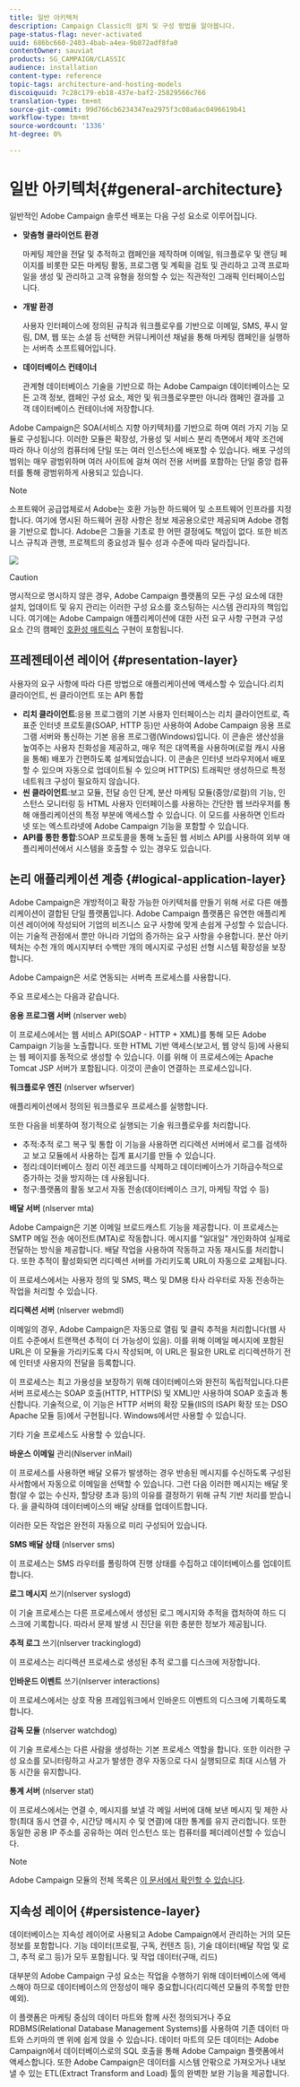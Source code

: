 ```yaml
---
title: 일반 아키텍처
description: Campaign Classic의 설치 및 구성 방법을 알아봅니다.
page-status-flag: never-activated
uuid: 686bc660-2403-4bab-a4ea-9b872adf8fa0
contentOwner: sauviat
products: SG_CAMPAIGN/CLASSIC
audience: installation
content-type: reference
topic-tags: architecture-and-hosting-models
discoiquuid: 7c28c179-eb18-437e-baf2-25829566c766
translation-type: tm+mt
source-git-commit: 99d766cb6234347ea2975f3c08a6ac0496619b41
workflow-type: tm+mt
source-wordcount: '1336'
ht-degree: 0%

---
```



# 일반 아키텍처{#general-architecture}

일반적인 Adobe Campaign 솔루션 배포는 다음 구성 요소로 이루어집니다.

* **맞춤형 클라이언트 환경**

   마케팅 제안을 전달 및 추적하고 캠페인을 제작하며 이메일, 워크플로우 및 랜딩 페이지를 비롯한 모든 마케팅 활동, 프로그램 및 계획을 검토 및 관리하고 고객 프로파일을 생성 및 관리하고 고객 유형을 정의할 수 있는 직관적인 그래픽 인터페이스입니다.

* **개발 환경**

   사용자 인터페이스에 정의된 규칙과 워크플로우를 기반으로 이메일, SMS, 푸시 알림, DM, 웹 또는 소셜 등 선택한 커뮤니케이션 채널을 통해 마케팅 캠페인을 실행하는 서버측 소프트웨어입니다.

* **데이터베이스 컨테이너**

   관계형 데이터베이스 기술을 기반으로 하는 Adobe Campaign 데이터베이스는 모든 고객 정보, 캠페인 구성 요소, 제안 및 워크플로우뿐만 아니라 캠페인 결과를 고객 데이터베이스 컨테이너에 저장합니다.

Adobe Campaign은 SOA(서비스 지향 아키텍처)를 기반으로 하며 여러 가지 기능 모듈로 구성됩니다. 이러한 모듈은 확장성, 가용성 및 서비스 분리 측면에서 제약 조건에 따라 하나 이상의 컴퓨터에 단일 또는 여러 인스턴스에 배포할 수 있습니다. 배포 구성의 범위는 매우 광범위하며 여러 사이트에 걸쳐 여러 전용 서버를 포함하는 단일 중앙 컴퓨터를 통해 광범위하게 사용되고 있습니다.

>[!NOTE]
>
>소프트웨어 공급업체로서 Adobe는 호환 가능한 하드웨어 및 소프트웨어 인프라를 지정합니다. 여기에 명시된 하드웨어 권장 사항은 정보 제공용으로만 제공되며 Adobe 경험을 기반으로 합니다. Adobe은 그들을 기초로 한 어떤 결정에도 책임이 없다. 또한 비즈니스 규칙과 관행, 프로젝트의 중요성과 필수 성과 수준에 따라 달라집니다.

![](assets/s_ncs_install_architecture.png)

>[!CAUTION]
>
>명시적으로 명시하지 않은 경우, Adobe Campaign 플랫폼의 모든 구성 요소에 대한 설치, 업데이트 및 유지 관리는 이러한 구성 요소를 호스팅하는 시스템 관리자의 책임입니다. 여기에는 Adobe Campaign 애플리케이션에 대한 사전 요구 사항 구현과 구성 요소 간의 캠페인 [호환성 매트릭스](../../rn/using/compatibility-matrix.md) 구현이 포함됩니다.

## 프레젠테이션 레이어 {#presentation-layer}

사용자의 요구 사항에 따라 다른 방법으로 애플리케이션에 액세스할 수 있습니다.리치 클라이언트, 씬 클라이언트 또는 API 통합

* **리치 클라이언트**:응용 프로그램의 기본 사용자 인터페이스는 리치 클라이언트로, 즉 표준 인터넷 프로토콜(SOAP, HTTP 등)만 사용하여 Adobe Campaign 응용 프로그램 서버와 통신하는 기본 응용 프로그램(Windows)입니다. 이 콘솔은 생산성을 높여주는 사용자 친화성을 제공하고, 매우 적은 대역폭을 사용하며(로컬 캐시 사용을 통해) 배포가 간편하도록 설계되었습니다. 이 콘솔은 인터넷 브라우저에서 배포할 수 있으며 자동으로 업데이트될 수 있으며 HTTP(S) 트래픽만 생성하므로 특정 네트워크 구성이 필요하지 않습니다.
* **씬 클라이언트**:보고 모듈, 전달 승인 단계, 분산 마케팅 모듈(중앙/로컬)의 기능, 인스턴스 모니터링 등 HTML 사용자 인터페이스를 사용하는 간단한 웹 브라우저를 통해 애플리케이션의 특정 부분에 액세스할 수 있습니다. 이 모드를 사용하면 인트라넷 또는 엑스트라넷에 Adobe Campaign 기능을 포함할 수 있습니다.
* **API를 통한 통합**:SOAP 프로토콜을 통해 노출된 웹 서비스 API를 사용하여 외부 애플리케이션에서 시스템을 호출할 수 있는 경우도 있습니다.

## 논리 애플리케이션 계층 {#logical-application-layer}

Adobe Campaign은 개방적이고 확장 가능한 아키텍처를 만들기 위해 서로 다른 애플리케이션이 결합된 단일 플랫폼입니다. Adobe Campaign 플랫폼은 유연한 애플리케이션 레이어에 작성되어 기업의 비즈니스 요구 사항에 맞게 손쉽게 구성할 수 있습니다. 이는 기술적 관점에서 뿐만 아니라 기업의 증가하는 요구 사항을 수용합니다. 분산 아키텍처는 수천 개의 메시지부터 수백만 개의 메시지로 구성된 선형 시스템 확장성을 보장합니다.

Adobe Campaign은 서로 연동되는 서버측 프로세스를 사용합니다.

주요 프로세스는 다음과 같습니다.

**응용 프로그램 서버** (nlserver web)

이 프로세스에서는 웹 서비스 API(SOAP - HTTP + XML)를 통해 모든 Adobe Campaign 기능을 노출합니다. 또한 HTML 기반 액세스(보고서, 웹 양식 등)에 사용되는 웹 페이지를 동적으로 생성할 수 있습니다. 이를 위해 이 프로세스에는 Apache Tomcat JSP 서버가 포함됩니다. 이것이 콘솔이 연결하는 프로세스입니다.

**워크플로우 엔진** (nlserver wfserver)

애플리케이션에서 정의된 워크플로우 프로세스를 실행합니다.

또한 다음을 비롯하여 정기적으로 실행되는 기술 워크플로우를 처리합니다.

* 추적:추적 로그 복구 및 통합 이 기능을 사용하면 리디렉션 서버에서 로그를 검색하고 보고 모듈에서 사용하는 집계 표시기를 만들 수 있습니다.
* 정리:데이터베이스 정리 이전 레코드를 삭제하고 데이터베이스가 기하급수적으로 증가하는 것을 방지하는 데 사용됩니다.
* 청구:플랫폼의 활동 보고서 자동 전송(데이터베이스 크기, 마케팅 작업 수 등)

**배달 서버** (nlserver mta)

Adobe Campaign은 기본 이메일 브로드캐스트 기능을 제공합니다. 이 프로세스는 SMTP 메일 전송 에이전트(MTA)로 작동합니다. 메시지를 &quot;일대일&quot; 개인화하여 실제로 전달하는 방식을 제공합니다. 배달 작업을 사용하여 작동하고 자동 재시도를 처리합니다. 또한 추적이 활성화되면 리디렉션 서버를 가리키도록 URL이 자동으로 교체됩니다.

이 프로세스에서는 사용자 정의 및 SMS, 팩스 및 DM용 타사 라우터로 자동 전송하는 작업을 처리할 수 있습니다.

**리디렉션 서버** (nlserver webmdl)

이메일의 경우, Adobe Campaign은 자동으로 열림 및 클릭 추적을 처리합니다(웹 사이트 수준에서 트랜잭션 추적이 더 가능성이 있음). 이를 위해 이메일 메시지에 포함된 URL은 이 모듈을 가리키도록 다시 작성되며, 이 URL은 필요한 URL로 리디렉션하기 전에 인터넷 사용자의 전달을 등록합니다.

이 프로세스는 최고 가용성을 보장하기 위해 데이터베이스와 완전히 독립적입니다.다른 서버 프로세스는 SOAP 호출(HTTP, HTTP(S) 및 XML)만 사용하여 SOAP 호출과 통신합니다. 기술적으로, 이 기능은 HTTP 서버의 확장 모듈(IIS의 ISAPI 확장 또는 DSO Apache 모듈 등)에서 구현됩니다. Windows에서만 사용할 수 있습니다.

기타 기술 프로세스도 사용할 수 있습니다.

**바운스 이메일** 관리(Nlserver inMail)

이 프로세스를 사용하면 배달 오류가 발생하는 경우 반송된 메시지를 수신하도록 구성된 사서함에서 자동으로 이메일을 선택할 수 있습니다. 그런 다음 이러한 메시지는 배달 못 함(알 수 없는 수신자, 할당량 초과 등)의 이유를 결정하기 위해 규칙 기반 처리를 받습니다. 을 클릭하여 데이터베이스의 배달 상태를 업데이트합니다.

이러한 모든 작업은 완전히 자동으로 미리 구성되어 있습니다.

**SMS 배달 상태** (nlserver sms)

이 프로세스는 SMS 라우터를 폴링하여 진행 상태를 수집하고 데이터베이스를 업데이트합니다.

**로그 메시지** 쓰기(nlserver syslogd)

이 기술 프로세스는 다른 프로세스에서 생성된 로그 메시지와 추적을 캡처하여 하드 디스크에 기록합니다. 따라서 문제 발생 시 진단을 위한 충분한 정보가 제공됩니다.

**추적 로그** 쓰기(nlserver trackinglogd)

이 프로세스는 리디렉션 프로세스로 생성된 추적 로그를 디스크에 저장합니다.

**인바운드 이벤트** 쓰기(nlserver interactions)

이 프로세스에서는 상호 작용 프레임워크에서 인바운드 이벤트의 디스크에 기록하도록 합니다.

**감독 모듈** (nlserver watchdog)

이 기술 프로세스는 다른 사람을 생성하는 기본 프로세스 역할을 합니다. 또한 이러한 구성 요소를 모니터링하고 사고가 발생한 경우 자동으로 다시 실행되므로 최대 시스템 가동 시간을 유지합니다.

**통계 서버** (nlserver stat)

이 프로세스에서는 연결 수, 메시지를 보낼 각 메일 서버에 대해 보낸 메시지 및 제한 사항(최대 동시 연결 수, 시간당 메시지 수 및 연결)에 대한 통계를 유지 관리합니다. 또한 동일한 공용 IP 주소를 공유하는 여러 인스턴스 또는 컴퓨터를 페더레이션할 수 있습니다.

>[!NOTE]
>
>Adobe Campaign 모듈의 전체 목록은 [이 문서에서 확인할 수 있습니다](../../production/using/operating-principle.md).

## 지속성 레이어 {#persistence-layer}

데이터베이스는 지속성 레이어로 사용되고 Adobe Campaign에서 관리하는 거의 모든 정보를 포함합니다. 기능 데이터(프로필, 구독, 컨텐츠 등), 기술 데이터(배달 작업 및 로그, 추적 로그 등)가 모두 포함됩니다. 및 작업 데이터(구매, 리드)

대부분의 Adobe Campaign 구성 요소는 작업을 수행하기 위해 데이터베이스에 액세스해야 하므로 데이터베이스의 안정성이 매우 중요합니다(리디렉션 모듈의 주목할 만한 예외).

이 플랫폼은 마케팅 중심의 데이터 마트와 함께 사전 정의되거나 주요 RDBMS(Relational Database Management Systems)를 사용하여 기존 데이터 마트와 스키마의 맨 위에 쉽게 앉을 수 있습니다. 데이터 마트의 모든 데이터는 Adobe Campaign에서 데이터베이스로의 SQL 호출을 통해 Adobe Campaign 플랫폼에서 액세스합니다. 또한 Adobe Campaign은 데이터를 시스템 안팎으로 가져오거나 내보낼 수 있는 ETL(Extract Transform and Load) 툴의 완벽한 보완 기능을 제공합니다.

